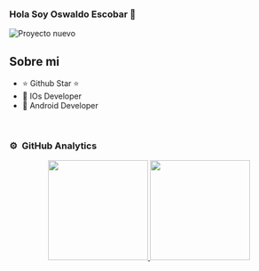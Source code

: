 ### Hola Soy Oswaldo Escobar 👋
![Proyecto nuevo](https://github.com/honorianos/honorianos/assets/38480730/695f0240-f028-4826-8e47-072111506659)


## Sobre mi

- ⭐ Github Star ⭐ 
-   IOs Developer
- 📲 Android Developer
<br>


### ⚙️ &nbsp;GitHub Analytics

<p align="center">
<a href="https://github.com/Honorianos">
  <img height="180em" src="https://github-readme-stats-eight-theta.vercel.app/api?username=Honorianos&show_icons=true&theme=algolia&include_all_commits=true&count_private=true"/>
  <img height="180em" src="https://github-readme-stats-eight-theta.vercel.app/api/top-langs/?username=Honorianos&layout=compact&langs_count=8&theme=algolia"/>
</a>
</p>

<!--
**honorianos/honorianos** is a ✨ _special_ ✨ repository because its `README.md` (this file) appears on your GitHub profile.

Here are some ideas to get you started:

- 🔭 I’m currently working on ...
- 🌱 I’m currently learning ...
- 👯 I’m looking to collaborate on ...
- 🤔 I’m looking for help with ...
- 💬 Ask me about ...
- 📫 How to reach me: ...
- 😄 Pronouns: ...
- ⚡ Fun fact: ...
-->
